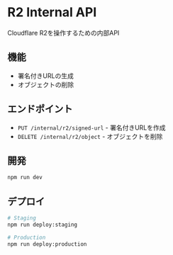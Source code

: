 # R2 Internal API

Cloudflare R2を操作するための内部API

## 機能

- 署名付きURLの生成
- オブジェクトの削除

## エンドポイント

- `PUT /internal/r2/signed-url` - 署名付きURLを作成
- `DELETE /internal/r2/object` - オブジェクトを削除

## 開発

```bash
npm run dev
```

## デプロイ

```bash
# Staging
npm run deploy:staging

# Production  
npm run deploy:production
```

